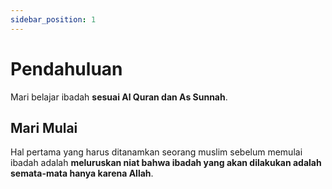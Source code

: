 ```yaml
---
sidebar_position: 1
---
```


# Pendahuluan

Mari belajar ibadah **sesuai Al Quran dan As Sunnah**.

## Mari Mulai

Hal pertama yang harus ditanamkan seorang muslim sebelum memulai ibadah adalah **meluruskan niat bahwa ibadah yang akan dilakukan adalah semata-mata hanya karena Allah**.

